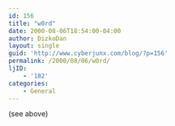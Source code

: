 ```yaml
---
id: 156
title: "w0rd"
date: 2000-08-06T18:54:00-04:00
author: DizkoDan
layout: single
guid: 'http://www.cyberjunx.com/blog/?p=156'
permalink: /2000/08/06/w0rd/
ljID:
    - '182'
categories:
    - General
---
```


(see above)